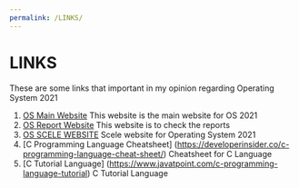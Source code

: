 ```yaml
---
permalink: /LINKS/
---
```

# LINKS
These are some links that important in my opinion regarding Operating System 2021
1. [OS Main Website](https://os.vlsm.org/)
   This website is the main website for OS 2021
2. [OS Report Website](https://os.vlsm.org/Log/)
   This website is to check the reports
3. [OS SCELE WEBSITE](https://scele.cs.ui.ac.id/course/view.php?id=3268)
   Scele website for Operating System 2021
4. [C Programming Language Cheatsheet] (https://developerinsider.co/c-programming-language-cheat-sheet/)
   Cheatsheet for C Language
5. [C Tutorial Language] (https://www.javatpoint.com/c-programming-language-tutorial)
   C Tutorial Language
